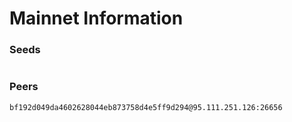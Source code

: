 # Mainnet Information

### Seeds

```
```

### Peers

```
bf192d049da4602628044eb873758d4e5ff9d294@95.111.251.126:26656
```
